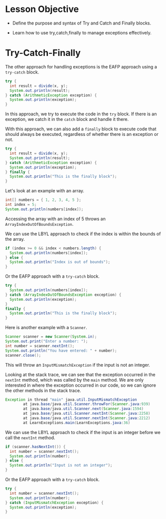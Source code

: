 # Lesson Objective

- Define the purpose and syntax of Try and Catch and Finally blocks.

- Learn how to use try,catch,finally to manage exceptions effectively.




# Try-Catch-Finally
The other approach for handling exceptions is the  EAFP approach using a `try-catch` block.

```java
try {
  int result = divide(x, y);
  System.out.println(result);
} catch (ArithmeticException exception) {
  System.out.println(exception);
}
```

In this approach, we try to execute the code in the `try` block. If there is an exception, we catch it in the `catch` block and handle it there.

With this approach, we can also add a `finally` block to execute code that should always be executed, regardless of whether there is an exception or not.

```java
try {
  int result = divide(x, y);
  System.out.println(result);
} catch (ArithmeticException exception) {
  System.out.println(exception);
} finally {
  System.out.println("This is the finally block");
}
```

Let's look at an example with an array.

```java
int[] numbers = { 1, 2, 3, 4, 5 };
int index = 5;
System.out.println(numbers[index]);
```

Accessing the array with an index of 5 throws an `ArrayIndexOutOfBoundsException`.

We can use the LBYL approach to check if the index is within the bounds of the array.

```java
if (index >= 0 && index < numbers.length) {
  System.out.println(numbers[index]);
} else {
  System.out.println("Index is out of bounds");
}
```

Or the EAFP approach with a `try-catch` block.

```java
try {
  System.out.println(numbers[index]);
} catch (ArrayIndexOutOfBoundsException exception) {
  System.out.println(exception);
}
finally {
  System.out.println("This is the finally block");
}
```

Here is another example with a `Scanner`.

```java
Scanner scanner = new Scanner(System.in);
System.out.print("Enter a number: ");
int number = scanner.nextInt();
System.out.println("You have entered: " + number);
scanner.close();
```

This will throw an `InputMismatchException` if the input is not an integer.

Looking at the stack trace, we can see that the exception occurred in the `nextInt` method, which was called by the `main` method. We are only interested in where the exception occurred in our code, so we can ignore the other methods in the stack trace.

```java
Exception in thread "main" java.util.InputMismatchException
        at java.base/java.util.Scanner.throwFor(Scanner.java:939)
        at java.base/java.util.Scanner.next(Scanner.java:1594)
        at java.base/java.util.Scanner.nextInt(Scanner.java:2258)
        at java.base/java.util.Scanner.nextInt(Scanner.java:2212)
        at LearnExceptions.main(LearnExceptions.java:36)
```

We can use the LBYL approach to check if the input is an integer before we call the `nextInt` method.

```java
if (scanner.hasNextInt()) {
  int number = scanner.nextInt();
  System.out.println(number);
} else {
  System.out.println("Input is not an integer");
}
```

Or the EAFP approach with a `try-catch` block.

```java
try {
  int number = scanner.nextInt();
  System.out.println(number);
} catch (InputMismatchException exception) {
  System.out.println(exception);
}
```